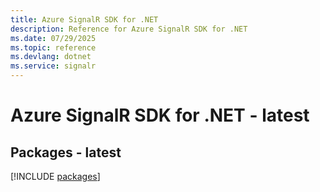 ```yaml
---
title: Azure SignalR SDK for .NET
description: Reference for Azure SignalR SDK for .NET
ms.date: 07/29/2025
ms.topic: reference
ms.devlang: dotnet
ms.service: signalr
---
```

# Azure SignalR SDK for .NET - latest
## Packages - latest
[!INCLUDE [packages](signalr-index.md)]
